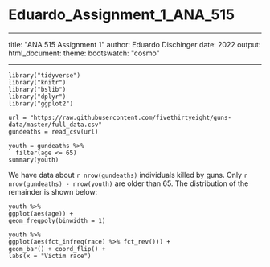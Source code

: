 # Eduardo_Assignment_1_ANA_515

---
title: "ANA 515 Assignment 1"
author: Eduardo Dischinger
date: 2022
output: 
   html_document:
          theme:
              bootswatch: "cosmo"

---

```{r, include = FALSE}
library("tidyverse")
library("knitr")
library("bslib")
library("dplyr")
library("ggplot2")
```

```{r, include = FALSE}
url = "https://raw.githubusercontent.com/fivethirtyeight/guns-data/master/full_data.csv"
gundeaths = read_csv(url)
```

```{r, echo = FALSE}
youth = gundeaths %>%
  filter(age <= 65)
summary(youth)
```

We have data about `r nrow(gundeaths)` individuals killed by guns. Only `r nrow(gundeaths) - nrow(youth)` are older than 65. The distribution of the remainder is shown below:

```{r youth-dist, echo = FALSE} 
youth %>% 
ggplot(aes(age)) + 
geom_freqpoly(binwidth = 1)
```

```{r race-dist, echo = FALSE} 
youth %>% 
ggplot(aes(fct_infreq(race) %>% fct_rev())) + 
geom_bar() + coord_flip() + 
labs(x = "Victim race")
```
